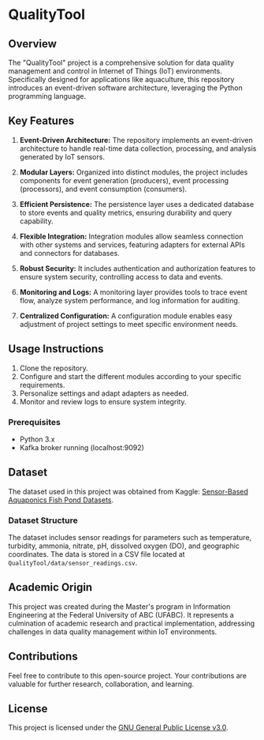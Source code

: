 # QualityTool

## Overview

The "QualityTool" project is a comprehensive solution for data quality management and control in Internet of Things (IoT) environments. Specifically designed for applications like aquaculture, this repository introduces an event-driven software architecture, leveraging the Python programming language.

## Key Features

1. **Event-Driven Architecture:** The repository implements an event-driven architecture to handle real-time data collection, processing, and analysis generated by IoT sensors.

2. **Modular Layers:** Organized into distinct modules, the project includes components for event generation (producers), event processing (processors), and event consumption (consumers).

3. **Efficient Persistence:** The persistence layer uses a dedicated database to store events and quality metrics, ensuring durability and query capability.

4. **Flexible Integration:** Integration modules allow seamless connection with other systems and services, featuring adapters for external APIs and connectors for databases.

5. **Robust Security:** It includes authentication and authorization features to ensure system security, controlling access to data and events.

6. **Monitoring and Logs:** A monitoring layer provides tools to trace event flow, analyze system performance, and log information for auditing.

7. **Centralized Configuration:** A configuration module enables easy adjustment of project settings to meet specific environment needs.

## Usage Instructions

1. Clone the repository.
2. Configure and start the different modules according to your specific requirements.
3. Personalize settings and adapt adapters as needed.
4. Monitor and review logs to ensure system integrity.

### Prerequisites
- Python 3.x
- Kafka broker running (localhost:9092)

## Dataset
The dataset used in this project was obtained from Kaggle: [Sensor-Based Aquaponics Fish Pond Datasets](https://www.kaggle.com/datasets/ogbuokiriblessing/sensor-based-aquaponics-fish-pond-datasets).

### Dataset Structure
The dataset includes sensor readings for parameters such as temperature, turbidity, ammonia, nitrate, pH, dissolved oxygen (DO), and geographic coordinates. The data is stored in a CSV file located at `QualityTool/data/sensor_readings.csv`.

## Academic Origin

This project was created during the Master's program in Information Engineering at the Federal University of ABC (UFABC). It represents a culmination of academic research and practical implementation, addressing challenges in data quality management within IoT environments.

## Contributions

Feel free to contribute to this open-source project. Your contributions are valuable for further research, collaboration, and learning.

## License

This project is licensed under the [GNU General Public License v3.0](LICENSE).

